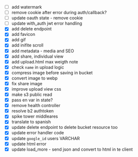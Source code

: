 - [ ] add watermark
- [ ] remove cookie after error during auth/callback?
- [ ] update oauth state - remove cookie
- [ ] update with_auth jwt error handling
- [x] add delete endpoint
- [x] add favicon
- [x] add gif
- [x] add inifite scroll
- [x] add metadata - media and SEO
- [x] add share, individual view
- [x] add upload.html max weigth note
- [x] check `name` in upload logic
- [x] compress image before saving in bucket
- [x] convert image to webp
- [x] fix share image
- [x] improve upload view css
- [x] make s3 public read
- [x] pass en var in state?
- [x] remove health controller
- [x] resolve b2 authtoken
- [x] spike tower middleares
- [x] translate to spanish
- [x] update delete endpoint to delete bucket resource too
- [x] update error handler code
- [x] update `google_id` users VARCHAR
- [x] update html error
- [x] update load_more - send json and convert to html in te client
